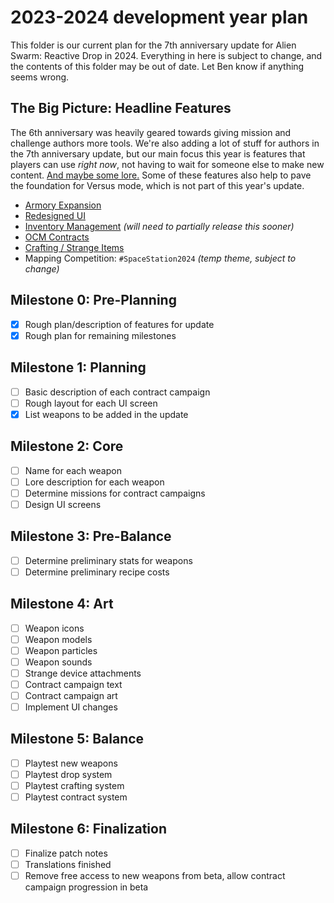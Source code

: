 # 2023-2024 development year plan

This folder is our current plan for the 7th anniversary update for Alien Swarm: Reactive Drop in 2024. Everything in here is subject to change, and the contents of this folder may be out of date. Let Ben know if anything seems wrong.

## The Big Picture: Headline Features

The 6th anniversary was heavily geared towards giving mission and challenge authors more tools. We're also adding a lot of stuff for authors in the 7th anniversary update, but our main focus this year is features that players can use *right now*, not having to wait for someone else to make new content. [And maybe some lore.](telic.html) Some of these features also help to pave the foundation for Versus mode, which is not part of this year's update.

- [Armory Expansion](armory-expansion.html)
- [Redesigned UI](interface-redesign.html)
- [Inventory Management](inventory-management.html) *(will need to partially release this sooner)*
- [OCM Contracts](contracts.html)
- [Crafting / Strange Items](crafting.html)
- Mapping Competition: `#SpaceStation2024` *(temp theme, subject to change)*

## Milestone 0: Pre-Planning

- [x] Rough plan/description of features for update
- [x] Rough plan for remaining milestones

## Milestone 1: Planning

- [ ] Basic description of each contract campaign
- [ ] Rough layout for each UI screen
- [x] List weapons to be added in the update

## Milestone 2: Core

- [ ] Name for each weapon
- [ ] Lore description for each weapon
- [ ] Determine missions for contract campaigns
- [ ] Design UI screens

## Milestone 3: Pre-Balance

- [ ] Determine preliminary stats for weapons
- [ ] Determine preliminary recipe costs

## Milestone 4: Art

- [ ] Weapon icons
- [ ] Weapon models
- [ ] Weapon particles
- [ ] Weapon sounds
- [ ] Strange device attachments
- [ ] Contract campaign text
- [ ] Contract campaign art
- [ ] Implement UI changes

## Milestone 5: Balance

- [ ] Playtest new weapons
- [ ] Playtest drop system
- [ ] Playtest crafting system
- [ ] Playtest contract system

## Milestone 6: Finalization

- [ ] Finalize patch notes
- [ ] Translations finished
- [ ] Remove free access to new weapons from beta, allow contract campaign progression in beta

